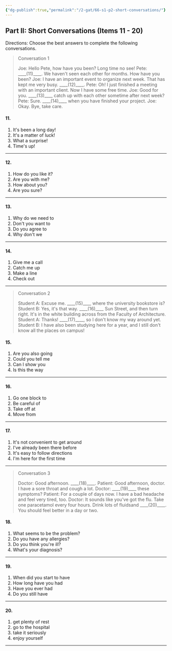 ```yaml
---
{"dg-publish":true,"permalink":"/2-gat/66-s1-p2-short-conversations/"}
---
```


## Part II: Short Conversations (Items 11 - 20)
Directions: Choose the best answers to complete the following conversations.

> Conversation 1
> 
> Joe: Hello Pete, how have you been? Long time no see!
> Pete: \_\_\_\_(11)\_\_\_\_. We haven't seen each other for months. How have you been?
> Joe: I have an important event to organize next week. That has kept me very busy. \_\_\_\_(12)\_\_\_\_.
> Pete: Oh! I just finished a meeting with an important client. Now I have some free time.
> Joe: Good for you. \_\_\_\_(13)\_\_\_\_ catch up with each other sometime after next week?
> Pete: Sure. \_\_\_\_(14)\_\_\_\_ when you have finished your project.
> Joe: Okay. Bye, take care.

#### 11.
1) It's been a long day!
2) It's a matter of luck!
3) What a surprise!
4) Time's up!

---
#### 12.
1) How do you like it?
2) Are you with me?
3) How about you?
4) Are you sure?

---
#### 13.
1) Why do we need to
2) Don't you want to
3) Do you agree to
4) Why don't we

---
#### 14.
1) Give me a call
2) Catch me up
3) Make a line
4) Check out

---
> Conversation 2
> 
> Student A: Excuse me. \_\_\_\_(15)\_\_\_\_ where the university bookstore is?
> Student B: Yes, it's that way. \_\_\_\_(16)\_\_\_\_ Sun Street, and then turn right. It's in the white building across from the Faculty of Architecture.
> Student A: Thanks! \_\_\_\_(17)\_\_\_\_, so I don't know my way around yet.
> Student B: I have also been studying here for a year, and I still don't know all the places on campus!

#### 15.
1) Are you also going
2) Could you tell me
3) Can I show you
4) Is this the way

---
#### 16.
1) Go one block to
2) Be careful of
3) Take off at
4) Move from

---
#### 17.
1) It's not convenient to get around
2) I've already been there before
3) It's easy to follow directions
4) I'm here for the first time

---
> Conversation 3
> 
> Doctor: Good afternoon. \_\_\_\_(18)\_\_\_\_.
> Patient: Good afternoon, doctor. I have a sore throat and cough a lot.
> Doctor: \_\_\_\_(19)\_\_\_\_ these symptoms?
> Patient: For a couple of days now. I have a bad headache and feel very tired, too.
> Doctor: It sounds like you've got the flu. Take one paracetamol every four hours. Drink lots of fluidsand \_\_\_\_(20)\_\_\_\_. You should feel better in a day or two.

#### 18.
1) What seems to be the problem?
2) Do you have any allergies?
3) Do you think you're ill?
4) What's your diagnosis?

---
#### 19.
1) When did you start to have
2) How long have you had
3) Have you ever had
4) Do you still have

---
#### 20.
1) get plenty of rest
2) go to the hospital
3) take it seriously
4) enjoy yourself

---
